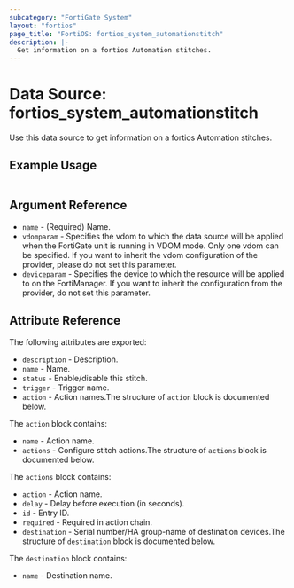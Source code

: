 ```yaml
---
subcategory: "FortiGate System"
layout: "fortios"
page_title: "FortiOS: fortios_system_automationstitch"
description: |-
  Get information on a fortios Automation stitches.
---
```


# Data Source: fortios_system_automationstitch
Use this data source to get information on a fortios Automation stitches.


## Example Usage

```hcl

```

## Argument Reference

* `name` - (Required) Name.
* `vdomparam` - Specifies the vdom to which the data source will be applied when the FortiGate unit is running in VDOM mode. Only one vdom can be specified. If you want to inherit the vdom configuration of the provider, please do not set this parameter.
* `deviceparam` - Specifies the device to which the resource will be applied to on the FortiManager. If you want to inherit the configuration from the provider, do not set this parameter.

## Attribute Reference

The following attributes are exported:

* `description` - Description.
* `name` - Name.
* `status` - Enable/disable this stitch.
* `trigger` - Trigger name.
* `action` - Action names.The structure of `action` block is documented below.

The `action` block contains:

* `name` - Action name.
* `actions` - Configure stitch actions.The structure of `actions` block is documented below.

The `actions` block contains:

* `action` - Action name.
* `delay` - Delay before execution (in seconds).
* `id` - Entry ID.
* `required` - Required in action chain.
* `destination` - Serial number/HA group-name of destination devices.The structure of `destination` block is documented below.

The `destination` block contains:

* `name` - Destination name.
